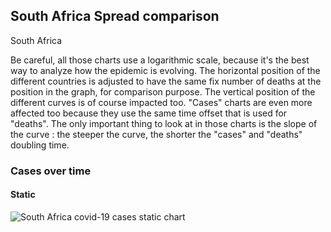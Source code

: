## South Africa Spread comparison 

South Africa



Be careful, all those charts use a logarithmic scale, because it's the best way to analyze how the epidemic is evolving. 
The horizontal position of the different countries is adjusted to have the same fix number of deaths at the position in the graph, for comparison purpose.
The vertical position of the different curves is of course impacted too.
"Cases" charts are even more affected too because they use the same time offset that is used for "deaths".
The only important thing to look at in those charts is the slope of the curve : the steeper the curve, the shorter the "cases" and "deaths" doubling time.


 
### Cases over time
 
#### Static
![South Africa covid-19 cases static chart](https://raw.githubusercontent.com/madlag/coronavirus_study/master/notebooks/graphs/2020-03-20/countries/South_Africa/2020-03-20_South_Africa_deaths.png "South Africa covid-19 cases static chart")   

